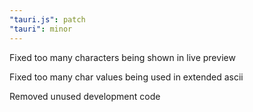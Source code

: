 ```yaml
---
"tauri.js": patch
"tauri": minor
---
```


Fixed too many characters being shown in live preview

Fixed too many char values being used in extended ascii

Removed unused development code